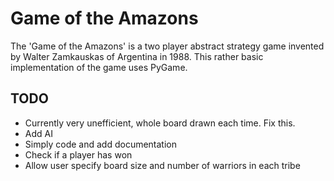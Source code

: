 # Game of the Amazons

The 'Game of the Amazons' is a two player abstract strategy game invented by Walter Zamkauskas of Argentina in 1988. This rather basic implementation of the game uses PyGame.

## TODO
- Currently very unefficient, whole board drawn each time. Fix this.
- Add AI
- Simply code and add documentation
- Check if a player has won
- Allow user specify board size and number of warriors in each tribe
